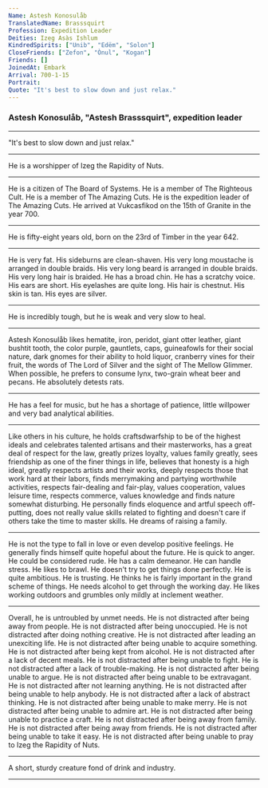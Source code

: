 ```yaml
---
Name: Astesh Konosulåb
TranslatedName: Brasssquirt
Profession: Expedition Leader
Deities: Izeg Asàs Ishlum
KindredSpirits: ["Unib", "Edëm", "Solon"]
CloseFriends: ["Zefon", "Ònul", "Kogan"]
Friends: []
JoinedAt: Embark
Arrival: 700-1-15
Portrait:
Quote: "It's best to slow down and just relax."
---
```


### Astesh Konosulåb, "Astesh Brasssquirt", expedition leader

---

"It's best to slow down and just relax."

---

He is a worshipper of Izeg the Rapidity of Nuts.

---

He is a citizen of The Board of Systems. He is a member of The Righteous Cult. He is a member of The Amazing Cuts. He is
the expedition leader of The Amazing Cuts. He arrived at Vukcasfikod on the 15th of Granite in the year 700.

---

He is fifty-eight years old, born on the 23rd of Timber in the year 642.

---

He is very fat. His sideburns are clean-shaven. His very long moustache is arranged in double braids. His very long
beard is arranged in double braids. His very long hair is braided. He has a broad chin. He has a scratchy voice. His
ears are short. His eyelashes are quite long. His hair is chestnut. His skin is tan. His eyes are silver.

---

He is incredibly tough, but he is weak and very slow to heal.

---

Astesh Konosulåb likes hematite, iron, peridot, giant otter leather, giant bushtit tooth, the color purple, gauntlets,
caps, guineafowls for their social nature, dark gnomes for their ability to hold liquor, cranberry vines for their
fruit, the words of The Lord of Silver and the sight of The Mellow Glimmer. When possible, he prefers to consume lynx,
two-grain wheat beer and pecans. He absolutely detests rats.

---

He has a feel for music, but he has a shortage of patience, little willpower and very bad analytical abilities.

---

Like others in his culture, he holds craftsdwarfship to be of the highest ideals and celebrates talented artisans and
their masterworks, has a great deal of respect for the law, greatly prizes loyalty, values family greatly, sees
friendship as one of the finer things in life, believes that honesty is a high ideal, greatly respects artists and their
works, deeply respects those that work hard at their labors, finds merrymaking and partying worthwhile activities,
respects fair-dealing and fair-play, values cooperation, values leisure time, respects commerce, values knowledge and
finds nature somewhat disturbing. He personally finds eloquence and artful speech off-putting, does not really value
skills related to fighting and doesn't care if others take the time to master skills. He dreams of raising a family.

---

He is not the type to fall in love or even develop positive feelings. He generally finds himself quite hopeful about the
future. He is quick to anger. He could be considered rude. He has a calm demeanor. He can handle stress. He likes to
brawl. He doesn't try to get things done perfectly. He is quite ambitious. He is trusting. He thinks he is fairly
important in the grand scheme of things. He needs alcohol to get through the working day. He likes working outdoors and
grumbles only mildly at inclement weather.

---

Overall, he is untroubled by unmet needs. He is not distracted after being away from people. He is not distracted after
being unoccupied. He is not distracted after doing nothing creative. He is not distracted after leading an unexciting
life. He is not distracted after being unable to acquire something. He is not distracted after being kept from alcohol.
He is not distracted after a lack of decent meals. He is not distracted after being unable to fight. He is not
distracted after a lack of trouble-making. He is not distracted after being unable to argue. He is not distracted after
being unable to be extravagant. He is not distracted after not learning anything. He is not distracted after being
unable to help anybody. He is not distracted after a lack of abstract thinking. He is not distracted after being unable
to make merry. He is not distracted after being unable to admire art. He is not distracted after being unable to
practice a craft. He is not distracted after being away from family. He is not distracted after being away from friends.
He is not distracted after being unable to take it easy. He is not distracted after being unable to pray to Izeg the
Rapidity of Nuts.

---

A short, sturdy creature fond of drink and industry.

---
